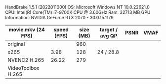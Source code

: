 HandBrake 1.5.1 (2022011000)
OS: Microsoft Windows NT 10.0.22621.0
CPU: Intel(R) Core(TM) i7-9700K CPU @ 3.60GHz
Ram: 32713 MB
GPU Information: NVIDIA GeForce RTX 2070 - 30.0.15.1179

| movie.mkv (24 FPS) | speed (FPS) | size (MB) | target / avg QP | PSNR | VMAF |
|--------------------|-------------|-----------|-----------------|------|------|
| original           |             | 960       |                 |      |      |
| x265               | 3.98        | 128       | 24 / 28.8       |      |      |
| NVENC2 H.265       | 26.22       | 279       |                 |      |      |
| VideoToolbox H.265 |             |           |                 |      |      |
